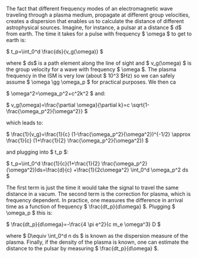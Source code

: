The fact that different frequency modes of an electromagnetic wave traveling through a plasma medium, propagate at different group velocities, creates a dispersion that enables us to calculate the distance of different astrophysical sources. Imagine, for instance, a pulsar at a distance $ d$ from earth. The time it takes for a pulse with frequency $ \omega $ to get to earth is:

$ t_p=\int_0^d \frac{ds}{v_g(\omega)} $

where $ ds$ is a path element along the line of sight and $ v_g(\omega) $ is the group velocity for a wave with frequency $ \omega $. The plasma frequency in the ISM is very low (about $ 10^3 $Hz) so we can safely assume $ \omega \gg \omega_p $ for practical purposes. We then ca

$ \omega^2=\omega_p^2+c^2k^2 $ and:

$ v_g(\omega)=\frac{\partial \omega}{\partial k}=c \sqrt{1-\frac{\omega_p^2}{\omega^2}} $

which leads to:

$ \frac{1}{v_g}=\frac{1}{c} (1-\frac{\omega_p^2}{\omega^2})^{-1/2} \approx \frac{1}{c} (1+\frac{1}{2} \frac{\omega_p^2}{\omega^2}) $

and plugging into $ t_p $:

$ t_p=\int_0^d \frac{1}{c}(1+\frac{1}{2} \frac{\omega_p^2}{\omega^2})ds=\frac{d}{c} +\frac{1}{2c\omega^2} \int_0^d \omega_p^2 ds $

The first term is just the time it would take the signal to travel the same distance in a vacum. The second term is the correction for plasma, which is frequency dependent. In practice, one measures the difference in arrival time as a function of frequency $ \frac{dt_p}{d\omega} $. Plugging $ \omega_p $ this is:

$ \frac{dt_p}{d\omega}=-\frac{4 \pi e^2}{c m_e \omega^3} D $

where $ D\equiv \int_0^d n ds $ is known as the dispersion measure of the plasma. Finally, if the density of the plasma is known, one can estimate the distance to the pulsar by measuring $ \frac{dt_p}{d\omega} $.